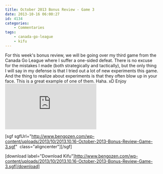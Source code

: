 ```yaml
---
title: October 2013 Bonus Review - Game 3
date: 2013-10-16 06:00:27
id: 4134
categories:
	- Commentaries
tags:
 	- canada-go-league
	- kifu
---
```


For this week's bonus review, we will be going over my third game from the Canada Go League where I suffer a one-sided defeat. There is no excuse for the mistakes I made (both strategically and tactically), but the only thing I will say in my defense is that I tried out a lot of new experiments this game. And the thing to realize about experiments is that they often blow up in your face. This is a great example of one of them. Haha. xD Enjoy![
](http://www.bengozen.com/wp-content/uploads/2013/10/2013.10.16-October-2013-Bonus-Review-Game-3.sgf)

[sgf sgfUrl="http://www.bengozen.com/wp-content/uploads/2013/10/2013.10.16-October-2013-Bonus-Review-Game-3.sgf"  class="aligncenter"][/sgf]

[download label="Download Kifu"]http://www.bengozen.com/wp-content/uploads/2013/10/2013.10.16-October-2013-Bonus-Review-Game-3.sgf[/download]